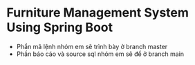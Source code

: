 # Furniture Management System Using Spring Boot


  * Phần mã lệnh nhóm em sẽ trình bày ở branch master
  * Phần báo cáo và source sql nhóm em sẽ để ở branch main
